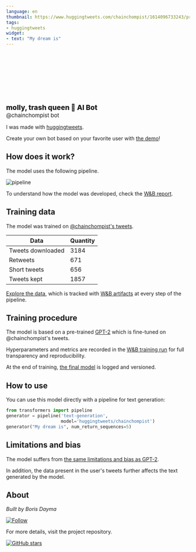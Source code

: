 ```yaml
---
language: en
thumbnail: https://www.huggingtweets.com/chainchompist/1614096733243/predictions.png
tags:
- huggingtweets
widget:
- text: "My dream is"
---
```


<div>
<div style="width: 132px; height:132px; border-radius: 50%; background-size: cover; background-image: url('https://pbs.twimg.com/profile_images/1361069631625117698/F6PdMuIb_400x400.jpg')">
</div>
<div style="margin-top: 8px; font-size: 19px; font-weight: 800">molly, trash queen 🤖 AI Bot </div>
<div style="font-size: 15px">@chainchompist bot</div>
</div>

I was made with [huggingtweets](https://github.com/borisdayma/huggingtweets).

Create your own bot based on your favorite user with [the demo](https://colab.research.google.com/github/borisdayma/huggingtweets/blob/master/huggingtweets-demo.ipynb)!

## How does it work?

The model uses the following pipeline.

![pipeline](https://github.com/borisdayma/huggingtweets/blob/master/img/pipeline.png?raw=true)

To understand how the model was developed, check the [W&B report](https://app.wandb.ai/wandb/huggingtweets/reports/HuggingTweets-Train-a-model-to-generate-tweets--VmlldzoxMTY5MjI).

## Training data

The model was trained on [@chainchompist's tweets](https://twitter.com/chainchompist).

| Data | Quantity |
| --- | --- |
| Tweets downloaded | 3184 |
| Retweets | 671 |
| Short tweets | 656 |
| Tweets kept | 1857 |

[Explore the data](https://wandb.ai/wandb/huggingtweets/runs/1qv4iz34/artifacts), which is tracked with [W&B artifacts](https://docs.wandb.com/artifacts) at every step of the pipeline.

## Training procedure

The model is based on a pre-trained [GPT-2](https://huggingface.co/gpt2) which is fine-tuned on @chainchompist's tweets.

Hyperparameters and metrics are recorded in the [W&B training run](https://wandb.ai/wandb/huggingtweets/runs/qd5tae0m) for full transparency and reproducibility.

At the end of training, [the final model](https://wandb.ai/wandb/huggingtweets/runs/qd5tae0m/artifacts) is logged and versioned.

## How to use

You can use this model directly with a pipeline for text generation:

```python
from transformers import pipeline
generator = pipeline('text-generation',
                     model='huggingtweets/chainchompist')
generator("My dream is", num_return_sequences=5)
```

## Limitations and bias

The model suffers from [the same limitations and bias as GPT-2](https://huggingface.co/gpt2#limitations-and-bias).

In addition, the data present in the user's tweets further affects the text generated by the model.

## About

*Built by Boris Dayma*

[![Follow](https://img.shields.io/twitter/follow/borisdayma?style=social)](https://twitter.com/intent/follow?screen_name=borisdayma)

For more details, visit the project repository.

[![GitHub stars](https://img.shields.io/github/stars/borisdayma/huggingtweets?style=social)](https://github.com/borisdayma/huggingtweets)
